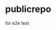 # publicrepo
for e2e test























































































































































































































































































































































































































































































































































































